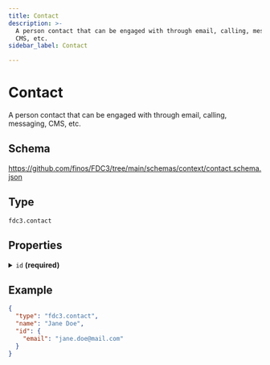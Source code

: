 ```yaml
---
title: Contact
description: >-
  A person contact that can be engaged with through email, calling, messaging,
  CMS, etc.
sidebar_label: Contact

---
```


# Contact

A person contact that can be engaged with through email, calling, messaging, CMS, etc.

## Schema

<https://github.com/finos/FDC3/tree/main/schemas/context/contact.schema.json>

## Type

`fdc3.contact`

## Properties

<details>
  <summary><code>id</code> <strong>(required)</strong></summary>

**type**: `object`

**Subproperties:**

<details>
  <summary><code>email</code></summary>

**type**: `string`

The email address for the contact

</details>

<details>
  <summary><code>FDS_ID</code></summary>

**type**: `string`

FactSet Permanent Identifier representing the contact

</details>

Identifiers that relate to the Contact represented by this context

</details>

## Example

```json
{
  "type": "fdc3.contact",
  "name": "Jane Doe",
  "id": {
    "email": "jane.doe@mail.com"
  }
}
```

